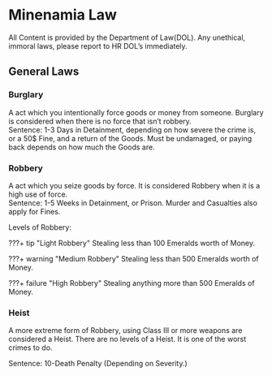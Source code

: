 # Minenamia Law

All Content is provided by the Department of Law(DOL). Any unethical, immoral
laws, please report to HR DOL’s immediately.

## General Laws

### Burglary
A act which you intentionally force goods or money from someone. Burglary is
considered when there is no force that isn’t robbery.  
Sentence:
1-3 Days in Detainment, depending on how severe the crime is, or a 50$ Fine, and a
return of the Goods. Must be undamaged, or paying back depends on how much the
Goods are.

### Robbery
A act which you seize goods by force. It is considered Robbery when it is a high use of
force.  
Sentence:
1-5 Weeks in Detainment, or Prison. Murder and Casualties also apply for Fines.

Levels of Robbery:

???+ tip "Light Robbery"
    Stealing less than 100 Emeralds worth of Money.

???+ warning "Medium Robbery"
    Stealing less than 500 Emeralds worth of Money.

???+ failure "High Robbery"
    Stealing anything more than 500 Emeralds of Money.

### Heist
A more extreme form of Robbery, using Class III or more weapons are considered a
Heist. There are no levels of a Heist. It is one of the worst crimes to do.

Sentence: 10-Death Penalty (Depending on Severity.)
